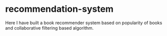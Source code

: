 # recommendation-system

Here I have built a book recommender system based on popularity of books and collaborative filtering based algorithm.

